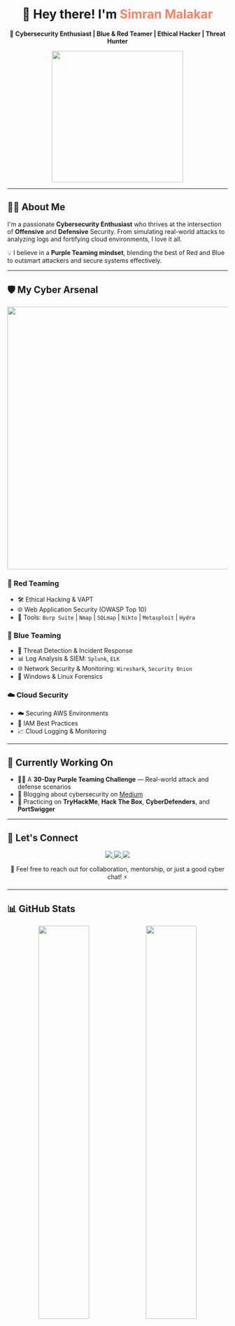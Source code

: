 <h1 align="center">👋 Hey there! I'm <span style="color:#f9826c;">Simran Malakar</span></h1>

<p align="center">
🚀 <b>Cybersecurity Enthusiast | Blue & Red Teamer | Ethical Hacker | Threat Hunter</b>  
</p>

<p align="center">
  <img src="https://media.giphy.com/media/L1R1tvI9svkIWwpVYr/giphy.gif" width="300"/>
</p>

---

## 👩‍💻 About Me

I'm a passionate <strong>Cybersecurity Enthusiast</strong> who thrives at the intersection of <strong>Offensive</strong> and <strong>Defensive</strong> Security. From simulating real-world attacks to analyzing logs and fortifying cloud environments, I love it all.

💡 I believe in a **Purple Teaming mindset**, blending the best of Red and Blue to outsmart attackers and secure systems effectively.

---

## 🛡️ My Cyber Arsenal

<p align="center">
  <img src="https://media.giphy.com/media/qgQUggAC3Pfv687qPC/giphy.gif" width="600"/>
</p>

### 🔴 Red Teaming
- 🛠️ Ethical Hacking & VAPT
- 🌐 Web Application Security (OWASP Top 10)
- 🧰 Tools: `Burp Suite` | `Nmap` | `SQLmap` | `Nikto` | `Metasploit` | `Hydra`

### 🔵 Blue Teaming
- 🚨 Threat Detection & Incident Response
- 📊 Log Analysis & SIEM: `Splunk`, `ELK`
- 🌐 Network Security & Monitoring: `Wireshark`, `Security Onion`
- 🧠 Windows & Linux Forensics

### ☁️ Cloud Security
- ☁️ Securing AWS Environments
- 🔐 IAM Best Practices
- 📈 Cloud Logging & Monitoring

---

## 🧪 Currently Working On
- 🕵️‍♀️ A **30-Day Purple Teaming Challenge** — Real-world attack and defense scenarios
- 📝 Blogging about cybersecurity on [Medium](https://medium.com/@simran.malakar)
- 🧠 Practicing on **TryHackMe**, **Hack The Box**, **CyberDefenders**, and **PortSwigger**

---

## 🔗 Let's Connect

<p align="center">
  <a href="https://www.linkedin.com/in/simran-profile/" target="_blank" title="Connect with me on LinkedIn">
    <img src="https://img.shields.io/badge/-LinkedIn-0A66C2?style=for-the-badge&logo=linkedin&logoColor=white" />
  </a>
  <a href="https://medium.com/@simran.malakar" target="_blank" title="Read my blogs on Medium">
    <img src="https://img.shields.io/badge/-Medium-12100E?style=for-the-badge&logo=medium&logoColor=white" />
  </a>
  <a href="#" target="_blank" title="Check out my Resume">
    <img src="https://img.shields.io/badge/-Resume%20&%20Portfolio-E60023?style=for-the-badge&logo=adobe-acrobat-reader&logoColor=white" />
  </a>
</p>

<p align="center">
  💬 Feel free to reach out for collaboration, mentorship, or just a good cyber chat! ⚡
</p>


---

## 📊 GitHub Stats

<p align="center">
  <img src="https://github-readme-stats.vercel.app/api?username=simranmalakar&show_icons=true&theme=radical" width="48%" />
  <img src="https://github-readme-stats.vercel.app/api/top-langs/?username=simranmalakar&layout=compact&theme=radical" width="48%" />
</p>

---

## 🎯 Goal

> _“Cybersecurity is not just a skill, it’s a mindset.”_  
> 🧠 Let's connect, collaborate, and secure the digital world together! 🌐🔐
